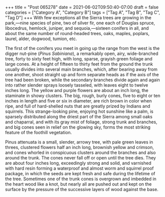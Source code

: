 +++
title = "Post 065278"
date = 2021-06-02T09:50:40-07:00
draft = false
categories = ["Category A", "Category B"]
tags = ["Tag A", "Tag B", "Tag C", "Tag D"]
+++
With few exceptions all the Sierra trees are growing in the park,—nine species of pine, two of silver fir, one each of Douglas spruce, libocedrus, hemlock, juniper, and sequoia,—sixteen conifers in all, and about the same number of round-headed trees, oaks, maples, poplars, laurel, alder, dogwood, tumion, etc.

The first of the conifers you meet in going up the range from the west is the digger nut-pine (_Pinus Sabiniana_), a remarkably open, airy, wide-branched tree, forty to sixty feet high, with long, sparse, grayish green foliage and large cones. At a height of fifteen to thirty feet from the ground the trunk usually divides into several main branches, which, after bearing away from one another, shoot straight up and form separate heads as if the axis of the tree had been broken, while the secondary branches divide again and again into rather slender sprays loosely tasseled, with leaves eight to twelve inches long. The yellow and purple flowers are about an inch long, the staminate in showy clusters. The big, rough, burly cones, five to eight or ten inches in length and five or six in diameter, are rich brown in color when ripe, and full of hard-shelled nuts that are greatly prized by Indians and squirrels. This strange-looking pine, enjoying hot sunshine like a palm, is sparsely distributed along the driest part of the Sierra among small oaks and chaparral, and with its gray mist of foliage, strong trunk and branches, and big cones seen in relief on the glowing sky, forms the most striking feature of the foothill vegetation.

Pinus attenuata is a small, slender, arrowy tree, with pale green leaves in threes, clustered flowers half an inch long, brownish yellow and crimson, and cones whorled in conspicuous clusters around the branches and also around the trunk. The cones never fall off or open until the tree dies. They are about four inches long, exceedingly strong and solid, and varnished with hard resin forming a waterproof and almost worm and squirrel proof package, in which the seeds are kept fresh and safe during the lifetime of the tree. Sometimes one of the trunk cones is overgrown and imbedded in the heart wood like a knot, but nearly all are pushed out and kept on the surface by the pressure of the successive layers of wood against the base.
